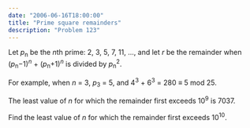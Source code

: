 ```yaml
---
date: "2006-06-16T18:00:00"
title: "Prime square remainders"
description: "Problem 123"
---
```


<p>Let <i>p</i><sub>n</sub> be the <i>n</i>th prime: 2, 3, 5, 7, 11, ..., and let <i>r</i> be the remainder when (<i>p</i><sub>n</sub>−1)<sup><i>n</i></sup> + (<i>p</i><sub>n</sub>+1)<sup><i>n</i></sup> is divided by <i>p</i><sub>n</sub><sup>2</sup>.</p>
<p>For example, when <i>n</i> = 3, <i>p</i><sub>3</sub> = 5, and 4<sup>3</sup> + 6<sup>3</sup> = 280 ≡ 5 mod 25.</p>
<p>The least value of <i>n</i> for which the remainder first exceeds 10<sup>9</sup> is 7037.</p>
<p>Find the least value of <i>n</i> for which the remainder first exceeds 10<sup>10</sup>.</p>

